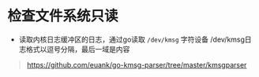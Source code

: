 # 检查文件系统只读

- 读取内核日志缓冲区的日志，通过go读取 `/dev/kmsg` 字符设备
/dev/kmsg日志格式以逗号分隔，最后一域是内容

> https://github.com/euank/go-kmsg-parser/tree/master/kmsgparser
